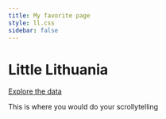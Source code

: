 ```yaml
---
title: My favorite page
style: ll.css
sidebar: false 
---
```

# Little Lithuania

[Explore the data](/explore)

This is where you would do your scrollytelling